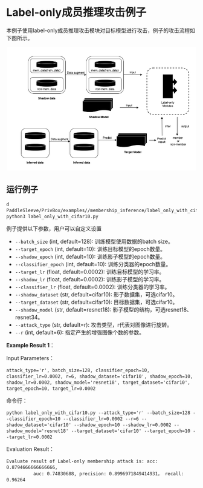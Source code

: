 # Label-only成员推理攻击例子

本例子使用label-only成员推理攻击模块对目标模型进行攻击，例子的攻击流程如下图所示。

<p align="center">
  <img src="../../../docs/images/labelonly_example.png?raw=true" width="500" title="Label-only membershi attack example"/>
</p>

## 运行例子

```shell
d PaddleSleeve/PrivBox/examples//membership_inference/label_only_with_cifar10
python3 label_only_with_cifar10.py

```

例子提供以下参数，用户可以自定义设置

- `--batch_size` (int, default=128): 训练模型使用数据的batch size。
- `--target_epoch` (int, default=10): 训练目标模型的epoch数量。
- `--shadow_epoch` (int, default=10): 训练影子模型的epoch数量。
- `--classifier_epoch` (int, default=10): 训练分类器的epoch数量。
- `--target_lr` (float, default=0.0002): 训练目标模型的学习率。
- `--shadow_lr` (float, default=0.0002): 训练影子模型的学习率。
- `--classifier_lr` (float, default=0.0002): 训练分类器的学习率。
- `--shadow_dataset` (str, default=cifar10): 影子数据集，可选cifar10。
- `--target_dataset` (str, default=cifar10): 目标数据集，可选cifar10。
- `--shadow_model` (str, default=resnet18): 影子模型的结构，可选resnet18、resnet34。
- `--attack_type` (str, default=r): 攻击类型，r代表对图像进行旋转。
- `--r` (int, default=6): 指定产生的增强图像个数的参数。


**Example Result 1**：

Input Parameters：

```shell
attack_type='r', batch_size=128, classifier_epoch=10, classifier_lr=0.0002, r=6, shadow_dataset='cifar10', shadow_epoch=10, shadow_lr=0.0002, shadow_model='resnet18', target_dataset='cifar10', target_epoch=10, target_lr=0.0002
```

命令行：
```shell
python label_only_with_cifar10.py --attack_type='r' --batch_size=128 --classifier_epoch=10 --classifier_lr=0.0002 --r=6 --shadow_dataset='cifar10' --shadow_epoch=10 --shadow_lr=0.0002 --shadow_model='resnet18' --target_dataset='cifar10' --target_epoch=10 --target_lr=0.0002 
```

Evaluation Result：
```shell
Evaluate result of Label-only membership attack is: acc: 0.8794666666666666,
          auc: 0.74830688, precision: 0.8996971849414931， recall: 0.96264
```
